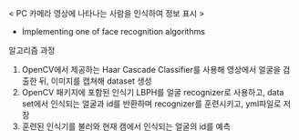 < PC 카메라 영상에 나타나는 사람을 인식하여 정보 표시 >
- Implementing one of face recognition algorithms

알고리즘 과정

1. OpenCV에서 제공하는 Haar Cascade Classifier를 사용해 영상에서 얼굴을 검출한 뒤, 이미지를 캡쳐해 dataset 생성
2. OpenCV 패키지에 포함된 인식기 LBPH를 얼굴 recognizer로 사용하고, data set에서 인식되는 얼굴과 id를 반환하며 recognizer를 훈련시키고, yml파일로 저장
3. 훈련된 인식기를 불러와 현재 캠에서 인식되는 얼굴의 id를 예측
